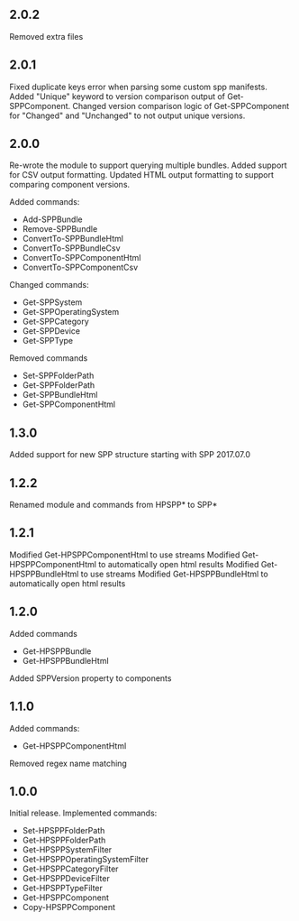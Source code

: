 ## 2.0.2
Removed extra files

## 2.0.1
Fixed duplicate keys error when parsing some custom spp manifests.
Added "Unique" keyword to version comparison output of Get-SPPComponent.
Changed version comparison logic of Get-SPPComponent for "Changed" and "Unchanged" to not output unique versions.

## 2.0.0
Re-wrote the module to support querying multiple bundles.
Added support for CSV output formatting.
Updated HTML output formatting to support comparing component versions.

Added commands:
  - Add-SPPBundle
  - Remove-SPPBundle
  - ConvertTo-SPPBundleHtml
  - ConvertTo-SPPBundleCsv
  - ConvertTo-SPPComponentHtml
  - ConvertTo-SPPComponentCsv

Changed commands:
  - Get-SPPSystem
  - Get-SPPOperatingSystem
  - Get-SPPCategory
  - Get-SPPDevice
  - Get-SPPType

Removed commands
  - Set-SPPFolderPath
  - Get-SPPFolderPath
  - Get-SPPBundleHtml
  - Get-SPPComponentHtml

## 1.3.0
Added support for new SPP structure starting with SPP 2017.07.0

## 1.2.2
Renamed module and commands from HPSPP* to SPP*

## 1.2.1
Modified Get-HPSPPComponentHtml to use streams
Modified Get-HPSPPComponentHtml to automatically open html results
Modified Get-HPSPPBundleHtml to use streams
Modified Get-HPSPPBundleHtml to automatically open html results

## 1.2.0
Added commands
  - Get-HPSPPBundle
  - Get-HPSPPBundleHtml

Added SPPVersion property to components

## 1.1.0
Added commands:
  - Get-HPSPPComponentHtml

Removed regex name matching

## 1.0.0
Initial release. Implemented commands:
  - Set-HPSPPFolderPath
  - Get-HPSPPFolderPath
  - Get-HPSPPSystemFilter
  - Get-HPSPPOperatingSystemFilter
  - Get-HPSPPCategoryFilter
  - Get-HPSPPDeviceFilter
  - Get-HPSPPTypeFilter
  - Get-HPSPPComponent
  - Copy-HPSPPComponent